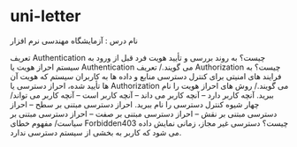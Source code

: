 # uni-letter
نام درس : آزمایشگاه مهندسی نرم افزار 

 
 
       
	
 
 تعریف Authentication چیست؟ 
به روند بررسی و تأیید هویت فرد قبل از ورود به سیستم احراز هویت یا Authentication می گویند./
        تعریف Authorization چیست؟ 
به فرایند های امنیتی برای کنترل دسترسی منابع و داده ها به کاربران سیستم که هویت آن ها تأیید شده، احراز دسترسی یا Authorization می گویند./ 
        روش های احراز هویت را نام ببرید.
آنچه کاربر دارد – آنچه کاربر می داند – آنچه کاربر است – آنچه کاربر می تواند/
	چهار شیوه کنترل دسترسی را نام ببرید. 
احراز دسترسی مبتنی بر سطح – احراز دسترسی مبتنی بر نقش – احراز دسترسی مبتنی بر صفت – احراز دسترسی مبتنی بر سیاست/ 
	مفهوم خطای Forbidden403 چیست؟
دسترسی غیر مجاز، زمانی نمایش داده می شود که کاربر به بخشی از سیستم دسترسی ندارد.
